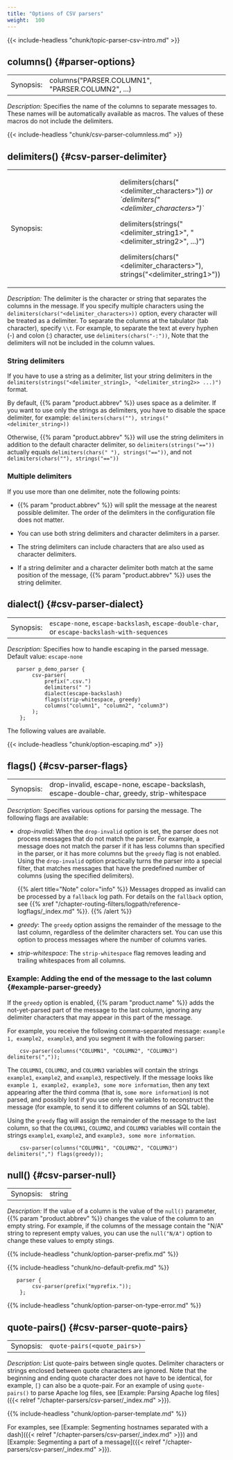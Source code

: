 ```yaml
---
title: "Options of CSV parsers"
weight:  100
---
```

<!-- DISCLAIMER: This file is based on the syslog-ng Open Source Edition documentation https://github.com/balabit/syslog-ng-ose-guides/commit/2f4a52ee61d1ea9ad27cb4f3168b95408fddfdf2 and is used under the terms of The syslog-ng Open Source Edition Documentation License. The file has been modified by Axoflow. -->

{{< include-headless "chunk/topic-parser-csv-intro.md" >}}

## columns() {#parser-options}

|           |                                                  |
| --------- | ------------------------------------------------ |
| Synopsis: | columns("PARSER.COLUMN1", "PARSER.COLUMN2", ...) |

*Description:* Specifies the name of the columns to separate messages to. These names will be automatically available as macros. The values of these macros do not include the delimiters.

{{< include-headless "chunk/csv-parser-columnless.md" >}}

## delimiters() {#csv-parser-delimiter}

<table>
<colgroup>
<col style="width: 50%" />
<col style="width: 50%" />
</colgroup>
<tbody>
<tr class="odd">
<td>Synopsis:</td>
<td><p>delimiters(chars("&lt;delimiter_characters&gt;")) <em>or `delimiters("&lt;delimiter_characters&gt;")`</em></p>
<p>delimiters(strings("&lt;delimiter_string1&gt;", "&lt;delimiter_string2&gt;", ...)")</p>
<p>delimiters(chars("&lt;delimiter_characters&gt;"), strings("&lt;delimiter_string1&gt;"))</p></td>
</tr>
</tbody>
</table>

*Description:* The delimiter is the character or string that separates the columns in the message. If you specify multiple characters using the `delimiters(chars("<delimiter_characters>))` option, every character will be treated as a delimiter. To separate the columns at the tabulator (tab character), specify `\\t`. For example, to separate the text at every hyphen (-) and colon (:) character, use `delimiters(chars("-:"))`, Note that the delimiters will not be included in the column values.

### String delimiters

If you have to use a string as a delimiter, list your string delimiters in the `delimiters(strings("<delimiter_string1>, "<delimiter_string2>> ...)")` format.

By default, {{% param "product.abbrev" %}} uses space as a delimiter. If you want to use only the strings as delimiters, you have to disable the space delimiter, for example: `delimiters(chars(""), strings("<delimiter_string>))`

Otherwise, {{% param "product.abbrev" %}} will use the string delimiters in addition to the default character delimiter, so `delimiters(strings("=="))` actually equals `delimiters(chars(" "), strings("=="))`, and not `delimiters(chars(""), strings("=="))`

### Multiple delimiters

If you use more than one delimiter, note the following points:

- {{% param "product.abbrev" %}} will split the message at the nearest possible delimiter. The order of the delimiters in the configuration file does not matter.

- You can use both string delimiters and character delimiters in a parser.

- The string delimiters can include characters that are also used as character delimiters.

- If a string delimiter and a character delimiter both match at the same position of the message, {{% param "product.abbrev" %}} uses the string delimiter.

## dialect() {#csv-parser-dialect}

|           |                                                 |
| --------- | ----------------------------------------------- |
| Synopsis: | `escape-none`, `escape-backslash`, `escape-double-char`, or `escape-backslash-with-sequences` |

*Description:* Specifies how to handle escaping in the parsed message. Default value: `escape-none`

```shell
   parser p_demo_parser {
        csv-parser(
            prefix(".csv.")
            delimiters(" ")
            dialect(escape-backslash)
            flags(strip-whitespace, greedy)
            columns("column1", "column2", "column3")
        );
    };
```

The following values are available.

{{< include-headless "chunk/option-escaping.md" >}}

## flags() {#csv-parser-flags}

|           |                                                                                           |
| --------- | ----------------------------------------------------------------------------------------- |
| Synopsis: | drop-invalid, escape-none, escape-backslash, escape-double-char, greedy, strip-whitespace |

*Description:* Specifies various options for parsing the message. The following flags are available:

- *drop-invalid*: When the `drop-invalid` option is set, the parser does not process messages that do not match the parser. For example, a message does not match the parser if it has less columns than specified in the parser, or it has more columns but the `greedy` flag is not enabled. Using the `drop-invalid` option practically turns the parser into a special filter, that matches messages that have the predefined number of columns (using the specified delimiters).

    {{% alert title="Note" color="info" %}}
Messages dropped as invalid can be processed by a `fallback` log path. For details on the `fallback` option, see {{% xref "/chapter-routing-filters/logpath/reference-logflags/_index.md" %}}.
    {{% /alert %}}

- *greedy*: The `greedy` option assigns the remainder of the message to the last column, regardless of the delimiter characters set. You can use this option to process messages where the number of columns varies.

- *strip-whitespace*: The `strip-whitespace` flag removes leading and trailing whitespaces from all columns.

### Example: Adding the end of the message to the last column {#example-parser-greedy}

If the `greedy` option is enabled, {{% param "product.name" %}} adds the not-yet-parsed part of the message to the last column, ignoring any delimiter characters that may appear in this part of the message.

For example, you receive the following comma-separated message: `example 1, example2, example3`, and you segment it with the following parser:

```shell
    csv-parser(columns("COLUMN1", "COLUMN2", "COLUMN3") delimiters(","));
```

The `COLUMN1`, `COLUMN2`, and `COLUMN3` variables will contain the strings `example1`, `example2`, and `example3`, respectively. If the message looks like `example 1, example2, example3, some more information`, then any text appearing after the third comma (that is, `some more information`) is not parsed, and possibly lost if you use only the variables to reconstruct the message (for example, to send it to different columns of an SQL table).

Using the `greedy` flag will assign the remainder of the message to the last column, so that the `COLUMN1`, `COLUMN2`, and `COLUMN3` variables will contain the strings `example1`, `example2`, and `example3, some more information`.

```shell
    csv-parser(columns("COLUMN1", "COLUMN2", "COLUMN3") delimiters(",") flags(greedy));
```

## null() {#csv-parser-null}

|           |        |
| --------- | ------ |
| Synopsis: | string |

*Description:* If the value of a column is the value of the `null()` parameter, {{% param "product.abbrev" %}} changes the value of the column to an empty string. For example, if the columns of the message contain the "N/A" string to represent empty values, you can use the `null("N/A")` option to change these values to empty stings.

{{% include-headless "chunk/option-parser-prefix.md" %}}

{{% include-headless "chunk/no-default-prefix.md" %}}

```shell
   parser {
        csv-parser(prefix("myprefix."));
    };
```

{{% include-headless "chunk/option-parser-on-type-error.md" %}}

## quote-pairs() {#csv-parser-quote-pairs}

|           |                                 |
| --------- | ------------------------------- |
| Synopsis: | `quote-pairs(<quote_pairs>)` |

*Description:* List quote-pairs between single quotes. Delimiter characters or strings enclosed between quote characters are ignored. Note that the beginning and ending quote character does not have to be identical, for example, `[}` can also be a quote-pair. For an example of using `quote-pairs()` to parse Apache log files, see [Example: Parsing Apache log files]({{< relref "/chapter-parsers/csv-parser/_index.md" >}}).

{{% include-headless "chunk/option-parser-template.md" %}}

For examples, see [Example: Segmenting hostnames separated with a dash]({{< relref "/chapter-parsers/csv-parser/_index.md" >}}) and [Example: Segmenting a part of a message]({{< relref "/chapter-parsers/csv-parser/_index.md" >}}).
